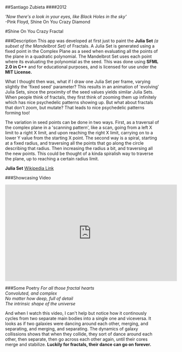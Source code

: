 ##Santiago Zubieta
####2012

*'Now there's a look in your eyes, like Black Holes in the sky'*  
-Pink Floyd, Shine On You Crazy Diamond

#Shine On You Crazy Fractal

###Description
This app was developed at first just to paint the **Julia Set** *(a subset of the Mandelbrot Set)* of Fractals. A Julia Set is generated using a fixed point in the Complex Plane as a seed when evaluating all the points of the plane in a quadratic polynomial. The Mandelbrot Set uses each point where its evaluating the polynomial as the seed. This was done using **SFML 2.0 in C++** and for educational purposes, and is licensed for use under the **MIT License.**

What I thought then was, what if I draw one Julia Set per frame, varying slightly the 'fixed seed' parameter? This results in an animation of 'evolving' Julia Sets, since the proximity of the seed values yields similar Julia Sets. When people think of fractals, they first think of zooming them up infinitely which has nice psychedelic patterns showing up. But what about fractals that don't zoom, but mutate? That leads to nice psychedelic patterns forming too!

The variation in seed points can be done in two ways. First, as a traversal of the complex plane in a 'scanning pattern', like a scan, going from a left X limit to a right X limit, and upon reaching the right X limit, carrying on to a lower Y value from the starting X point. The second way is a spiral, starting at a fixed radius, and traversing all the points that go along the circle describing that radius. Then increasing the radius a bit, and traversing all the new points. This could be thought of a kinda spiralish way to traverse the plane, up to reaching a certain radius limit.

**Julia Set** 
[Wikipedia Link](https://en.wikipedia.org/wiki/Julia_set)

###Showcasing Video
<iframe width="560" height="315" src="https://www.youtube.com/embed/-Lhw-qdXUis" frameborder="0" allowfullscreen></iframe>

###Some Poetry
*For all those fractal hearts  
Convoluted, and complex  
No matter how deep, full of detail  
The intrinsic shape of the universe*  

And when I watch this video, I can't help but notice how it continously cycles from two separate main bodies into a single one and viceversa. It looks as if two galaxies were dancing around each other, merging, and separating, and merging, and separating. The dynamics of galaxy collissions shows that when they collide, they sort of dance around each other, then separate, then go across each other again, until their cores merge and stabilize. **Luckily for fractals, their dance can go on forever.**